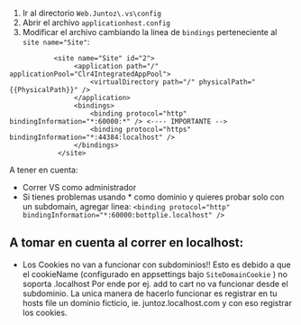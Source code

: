 1. Ir al directorio `Web.Juntoz\.vs\config`
2. Abrir el archivo `applicationhost.config`
3. Modificar el archivo cambiando la linea de `bindings` perteneciente al `site name="Site"`:


```
           <site name="Site" id="2">
                <application path="/" applicationPool="Clr4IntegratedAppPool">
                    <virtualDirectory path="/" physicalPath="{{PhysicalPath}}" />
                </application>
                <bindings>
                    <binding protocol="http" bindingInformation="*:60000:*" /> <---- IMPORTANTE -->
                    <binding protocol="https" bindingInformation="*:44384:localhost" />
                </bindings>
            </site>
```

A tener en cuenta:
- Correr VS como administrador
- Si tienes problemas usando * como dominio y quieres probar solo con un subdomain, agregar linea:
`<binding protocol="http" bindingInformation="*:60000:bottplie.localhost" />`

## A tomar en cuenta al correr en localhost: ##
- Los Cookies no van a funcionar con subdominios!!
Esto es debido a que el cookieName (configurado en appsettings bajo `SiteDomainCookie` ) no soporta .localhost
Por ende por ej. add to cart no va funcionar desde el subdominio.
La unica manera de hacerlo funcionar es registrar en tu hosts file un dominio ficticio, ie. juntoz.localhost.com y con eso registrar los cookies.


